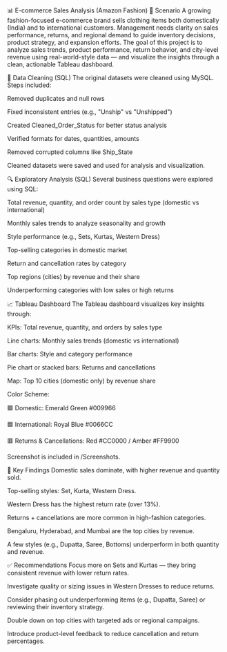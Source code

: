 📊 E-commerce Sales Analysis (Amazon Fashion)
🧠 Scenario
A growing fashion-focused e-commerce brand sells clothing items both domestically (India) and to international customers. Management needs clarity on sales performance, returns, and regional demand to guide inventory decisions, product strategy, and expansion efforts. The goal of this project is to analyze sales trends, product performance, return behavior, and city-level revenue using real-world-style data — and visualize the insights through a clean, actionable Tableau dashboard.

🧹 Data Cleaning (SQL)
The original datasets were cleaned using MySQL. Steps included:

Removed duplicates and null rows

Fixed inconsistent entries (e.g., "Unship" vs "Unshipped")

Created Cleaned_Order_Status for better status analysis

Verified formats for dates, quantities, amounts

Removed corrupted columns like Ship_State

Cleaned datasets were saved and used for analysis and visualization.

🔍 Exploratory Analysis (SQL)
Several business questions were explored using SQL:

Total revenue, quantity, and order count by sales type (domestic vs international)

Monthly sales trends to analyze seasonality and growth

Style performance (e.g., Sets, Kurtas, Western Dress)

Top-selling categories in domestic market

Return and cancellation rates by category

Top regions (cities) by revenue and their share

Underperforming categories with low sales or high returns

📈 Tableau Dashboard
The Tableau dashboard visualizes key insights through:

KPIs: Total revenue, quantity, and orders by sales type

Line charts: Monthly sales trends (domestic vs international)

Bar charts: Style and category performance

Pie chart or stacked bars: Returns and cancellations

Map: Top 10 cities (domestic only) by revenue share

Color Scheme:

🟩 Domestic: Emerald Green #009966

🟦 International: Royal Blue #0066CC

🟥 Returns & Cancellations: Red #CC0000 / Amber #FF9900

Screenshot is included in /Screenshots.

📌 Key Findings
Domestic sales dominate, with higher revenue and quantity sold.

Top-selling styles: Set, Kurta, Western Dress.

Western Dress has the highest return rate (over 13%).

Returns + cancellations are more common in high-fashion categories.

Bengaluru, Hyderabad, and Mumbai are the top cities by revenue.

A few styles (e.g., Dupatta, Saree, Bottoms) underperform in both quantity and revenue.

✅ Recommendations
Focus more on Sets and Kurtas — they bring consistent revenue with lower return rates.

Investigate quality or sizing issues in Western Dresses to reduce returns.

Consider phasing out underperforming items (e.g., Dupatta, Saree) or reviewing their inventory strategy.

Double down on top cities with targeted ads or regional campaigns.

Introduce product-level feedback to reduce cancellation and return percentages.

